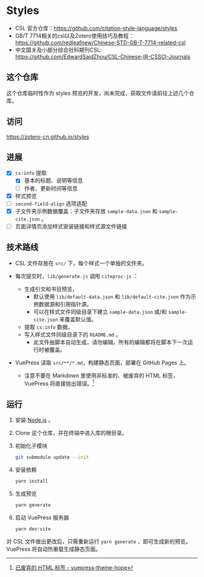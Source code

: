 # Styles

- CSL 官方仓库：https://github.com/citation-style-language/styles
- GB/T 7714相关的csl以及Zotero使用技巧及教程：https://github.com/redleafnew/Chinese-STD-GB-T-7714-related-csl
- 中文国关及小部分综合社科期刊CSL: https://github.com/EdwardSaidZhou/CSL-Chinese-IR-CSSCI-Journals

## 这个仓库

这个仓库临时性作为 styles 预览的开发，尚未完成，获取文件请前往上述几个仓库。

## 访问

<https://zotero-cn.github.io/styles>

## 进展

- [x] `cs:info` 提取
  - [x] 基本的标题、说明等信息
  - [ ] 作者、更新时间等信息
- [x] 样式预览
- [ ] `second-field-align` 选项适配
- [x] 子文件夹示例数据覆盖：子文件夹存放 `sample-data.json` 和 `sample-cite.json` 。
- [ ] 页面详情页添加样式安装链接和样式源文件链接

## 技术路线

- CSL 文件存放在 `src/` 下，每个样式一个单独的文件夹。
- 每次提交时，`lib/generate.js` 调用 `citeproc-js` ：
  - 生成引文和书目预览，
    - 默认使用 `lib/default-data.json` 和 `lib/default-cite.json` 作为示例数据源和引用指针源。
    - 可以在样式文件同级目录下建立 `sample-data.json` 或/和 `sample-cite.json` 来覆盖默认值。
  - 提取 `cs:info` 数据，
  - 写入样式文件同级目录下的 `README.md` 。
    - 此文件由脚本自动生成，请勿编辑，所有的编辑都将在脚本下一次运行时被覆盖。

- VuePress 读取 `src/**/*.md`，构建静态页面，部署在 GitHub Pages 上。
  - 注意不要在 Markdown 里使用非标准的、被废弃的 HTML 标签，VuePress 将直接抛出错误。[^vuepress-html]

[^vuepress-html]: [已废弃的 HTML 标签 - vuepress-theme-hope](https://vuepress-theme-hope.github.io/v2/zh/cookbook/vuepress/markdown.html#%E5%B7%B2%E5%BA%9F%E5%BC%83%E7%9A%84-html-%E6%A0%87%E7%AD%BE)

## 运行

1. 安装 [Node.js](https://nodejs.org/zh-cn/) 。
2. Clone 这个仓库，并在终端中进入库的根目录。
3. 初始化子模块

   ```bash
   git submodule update --init
   ```

4. 安装依赖

    ```bash
    yarn install
    ```

5. 生成预览

    ```bash
    yarn generate
    ```

6. 启动 VuePress 服务器

    ```bash
    yarn dev:vite
    ```

对 CSL 文件做出更改后，只需重新运行 `yarn generate` ，即可生成新的预览。VuePress 将自动热重载生成静态页面。